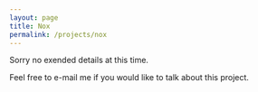 ```yaml
---
layout: page
title: Nox
permalink: /projects/nox
---
```


Sorry no exended details at this time.

Feel free to e-mail me if you would like to talk about this project.